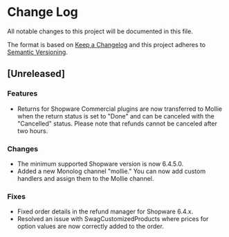 # Change Log
All notable changes to this project will be documented in this file.

The format is based on [Keep a Changelog](http://keepachangelog.com/)
and this project adheres to [Semantic Versioning](http://semver.org/).

## [Unreleased] 


### Features
- Returns for Shopware Commercial plugins are now transferred to Mollie when the return status is set to "Done" and can be canceled with the "Cancelled" status. Please note that refunds cannot be canceled after two hours.
### Changes
- The minimum supported Shopware version is now 6.4.5.0.
- Added a new Monolog channel "mollie." You can now add custom handlers and assign them to the Mollie channel.
### Fixes
- Fixed order details in the refund manager for Shopware 6.4.x.
- Resolved an issue with SwagCustomizedProducts where prices for option values are now correctly added to the order.
